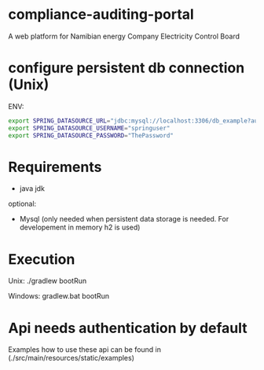 # compliance-auditing-portal
A web platform for Namibian energy Company Electricity Control Board

# configure persistent db connection (Unix)

ENV:
```bash
export SPRING_DATASOURCE_URL="jdbc:mysql://localhost:3306/db_example?autoReconnect=true&useSSL=false"
export SPRING_DATASOURCE_USERNAME="springuser"
export SPRING_DATASOURCE_PASSWORD="ThePassword"
```

# Requirements

- java jdk

optional:
- Mysql (only needed when persistent data storage is needed. For developement in memory h2 is used)


# Execution

Unix:
./gradlew bootRun

Windows:
gradlew.bat bootRun

# Api needs authentication by default 

Examples how to use these api can be found in (./src/main/resources/static/examples)